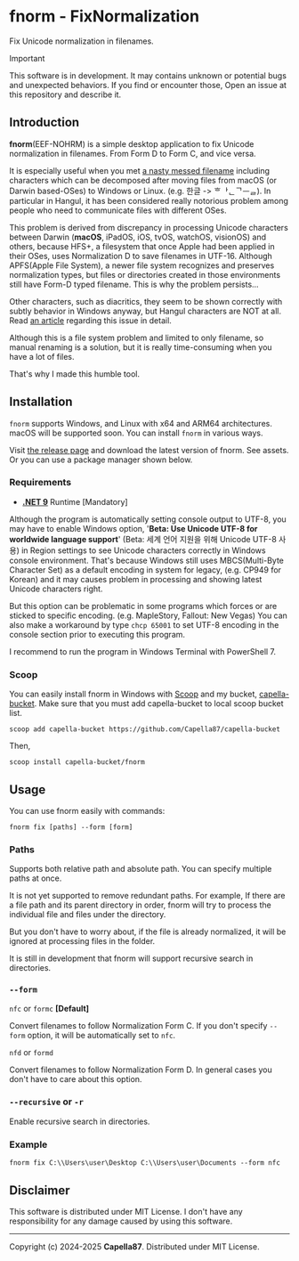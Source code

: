 # fnorm - FixNormalization
Fix Unicode normalization in filenames.

> [!IMPORTANT]
> This software is in development. It may contains unknown or potential bugs and unexpected behaviors. If you find or encounter those, Open an issue at this repository and describe it.

## Introduction
**fnorm**(EEF-NOHRM) is a simple desktop application to fix Unicode normalization in filenames. From Form D to Form C, and vice versa.

It is especially useful when you met <ins>a nasty messed filename</ins> including characters which can be decomposed after moving files from macOS (or Darwin based-OSes) to Windows or Linux.
(e.g. 한글 -> ᄒ​ᅡ​ᆫᄀ​ᅳ​ᆯ). In particular in Hangul, it has been considered really notorious problem among people who need to communicate files with different OSes.

This problem is derived from discrepancy in processing Unicode characters between Darwin (**macOS**, iPadOS, iOS, tvOS, watchOS, visionOS) and others, because HFS+, a filesystem that once Apple had been applied in their OSes, uses Normalization D to save filenames in UTF-16.
Although APFS(Apple File System), a newer file system recognizes and preserves normalization types, but files or directories created in those environments still have Form-D typed filename. This is why the problem persists...

Other characters, such as diacritics, they seem to be shown correctly with subtly behavior in Windows anyway, but Hangul characters are NOT at all. Read [an article](https://devblogs.microsoft.com/oldnewthing/20201009-00/?p=104351) regarding this issue in detail.

Although this is a file system problem and limited to only filename, so manual renaming is a solution, but it is really time-consuming when you have a lot of files.

That's why I made this humble tool.

## Installation

```fnorm``` supports Windows, and Linux with x64 and ARM64 architectures. macOS will be supported soon.
You can install ```fnorm``` in various ways.

Visit [the release page](https://github.com/Capella87/FixNormalization/releases) and download the latest version of fnorm. See assets.
Or you can use a package manager shown below.

### Requirements
* **[.NET 9](https://dotnet.microsoft.com/en-us/download/dotnet/9.0)** Runtime [Mandatory]

Although the program is automatically setting console output to UTF-8, you may have to enable Windows option, '**Beta: Use Unicode UTF-8 for worldwide language support**' (Beta: 세계 언어 지원을 위해 Unicode UTF-8 사용) in Region settings to see Unicode characters correctly in Windows console environment.
That's because Windows still uses MBCS(Multi-Byte Character Set) as a default encoding in system for legacy, (e.g. CP949 for Korean) and it may causes problem in processing and showing latest Unicode characters right.

But this option can be problematic in some programs which forces or are sticked to specific encoding. (e.g. MapleStory, Fallout: New Vegas)
You can also make a workaround by type ```chcp 65001``` to set UTF-8 encoding in the console section prior to executing this program.

I recommend to run the program in Windows Terminal with PowerShell 7.

### Scoop

You can easily install fnorm in Windows with [Scoop](https://scoop.sh) and my bucket, [capella-bucket](https://github.com/Capella87/capella-bucket).
Make sure that you must add capella-bucket to local scoop bucket list.

```shell
scoop add capella-bucket https://github.com/Capella87/capella-bucket
```

Then, 

```shell
scoop install capella-bucket/fnorm
```


## Usage

You can use fnorm easily with commands:

```shell
fnorm fix [paths] --form [form]
```

### Paths
Supports both relative path and absolute path. You can specify multiple paths at once.

It is not yet supported to remove redundant paths. For example, If there are a file path and its parent directory in order, fnorm will try to process the individual file and files under the directory.

But you don't have to worry about, if the file is already normalized, it will be ignored at processing files in the folder.

It is still in development that fnorm will support recursive search in directories.


### ```--form```

```nfc``` or ```formc``` **[Default]**

Convert filenames to follow Normalization Form C. If you don't specify ```--form``` option, it will be automatically set to ```nfc```.

```nfd``` or ```formd```

Convert filenames to follow Normalization Form D. In general cases you don't have to care about this option.

### ```--recursive``` or ```-r```

Enable recursive search in directories.

### Example

```shell
fnorm fix C:\\Users\user\Desktop C:\\Users\user\Documents --form nfc
```

## Disclaimer
This software is distributed under MIT License. I don't have any responsibility for any damage caused by using this software.

---

Copyright (c) 2024-2025 **Capella87**. Distributed under MIT License.
